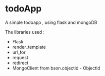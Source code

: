 # todoApp
A simple todoapp , using flask and mongoDB

The libraries used : 
- Flask 
- render_template 
- url_for 
- request 
- redirect 
- MongoClient
from bson.objectid - ObjectId
